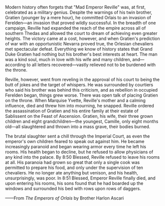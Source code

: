 Modern history often forgets that "Mad Emperor Reville" was, at first, celebrated as a military genius. Despite the warnings of his twin brother, Gratien (younger by a mere hour), he committed Orlais to an invasion of Ferelden—an invasion that proved wildly successful. In the breadth of one campaign, Reville had expanded the reach of the empire across all of southern Thedas and allowed the court to dream of achieving even greater heights. The victory came at a cost, however, and when Gratien's prediction of war with an opportunistic Nevarra proved true, the Orlesian chevaliers met spectacular defeat. Everything we know of history states that Grand Duke Gratien had nothing but his brother's best interests at heart. The man was a kind soul, much in love with his wife and many children, and—according to all letters recovered—vastly relieved not to be burdened with the throne.

Reville, however, went from reveling in the approval of his court to being the butt of jokes and the target of whispers. He was surrounded by courtiers who said his brother was behind this criticism, and as rebellion in occupied Ferelden began, things grew worse. There was open talk of placing Gratien on the throne. When Marquise Yvette, Reville's mother and a calming influence, died and threw him into mourning, he snapped. Reville ordered the assassination of Gratien and his entire family at their estate of Sablissent on the Feast of Ascension. Gratien, his wife, their three grown children and eight grandchildren—the youngest, Camille, only eight months old—all slaughtered and thrown into a mass grave, their bodies burned.

The brutal slaughter sent a chill through the Imperial Court, as even the emperor's own children feared to speak out against him. He became increasingly paranoid and began wearing armor every time he left his rooms. His health began to decline, but he refused to allow physicians of any kind into the palace. By 8:50 Blessed, Reville refused to leave his rooms at all. His paranoia had grown so great that only a single cook was permitted to prepare his food, and only under the supervision of ten chevaliers. He no longer ate anything but venison, and his health, unsurprisingly, was poor. In 8:51 Blessed, Emperor Reville finally died, and upon entering his rooms, his sons found that he had boarded up the windows and surrounded his bed with rows upon rows of daggers.

——From <i> The Emperors of Orlais </i> by Brother Harlon Ascari

